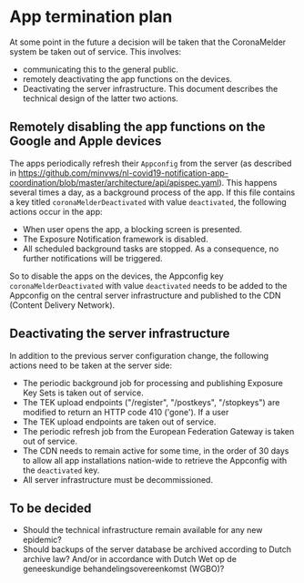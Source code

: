 # App termination plan

At some point in the future a decision will be taken that the CoronaMelder system be taken out of service. This involves:
- communicating this to the general public.
- remotely deactivating the app functions on the devices.
- Deactivating the server infrastructure.
This document describes the technical design of the latter two actions.

## Remotely disabling the app functions on the Google and Apple devices
The apps periodically refresh their `Appconfig` from the server (as described in https://github.com/minvws/nl-covid19-notification-app-coordination/blob/master/architecture/api/apispec.yaml). This happens several times a day, as a background process of the app.
If this file contains a key titled `coronaMelderDeactivated` with value `deactivated`, the following actions occur in the app:
- When user opens the app, a blocking screen is presented.
- The Exposure Notification framework is disabled.
- All scheduled background tasks are stopped. As a consequence, no further notifications will be triggered.

So to disable the apps on the devices, the Appconfig key `coronaMelderDeactivated` with value `deactivated` needs to be added to the Appconfig on the central server infrastructure and published to the CDN (Content Delivery Network). 

## Deactivating the server infrastructure
In addition to the previous server configuration change, the following actions need to be taken at the server side:
- The periodic background job for processing and publishing Exposure Key Sets is taken out of service.
- The TEK upload endpoints ("/register", "/postkeys", "/stopkeys") are modified to return an HTTP code 410 ('gone'). If a user 
- The TEK upload endpoints are taken out of service.
- The periodic refresh job from the European Federation Gateway is taken out of service.
- The CDN needs to remain active for some time, in the order of 30 days to allow all app installations nation-wide to retrieve the Appconfig with the `deactivated` key.
- All server infrastructure must be decommissioned.

## To be decided
- Should the technical infrastructure remain available for any new epidemic?
- Should backups of the server database be archived according to Dutch archive law? And/or in accordance with Dutch Wet op de geneeskundige behandelingsovereenkomst (WGBO)?
